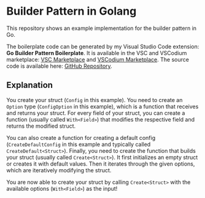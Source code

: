 # Builder Pattern in Golang

This repository shows an example implementation for the builder pattern in Go.

The boilerplate code can be generated by my Visual Studio Code extension: **Go Builder Pattern Boilerplate**. It is available in the VSC and VSCodium marketplace: [VSC Marketplace](https://marketplace.visualstudio.com/items?itemName=SammyColon.go-builder-pattern-boilerplate) and [VSCodium Marketplace](https://open-vsx.org/extension/SammyColon/go-builder-pattern-boilerplate). The source code is available here: [GitHub Repository](https://github.com/Sammy-Colon/go-builder-pattern-boilerplate).

## Explanation

You create your struct (`Config` in this example). You need to create an `Option` type (`ConfigOption` in this example), which is a function that receives and returns your struct. For every field of your struct, you can create a function (usually called `With<Field>`) that modifies the respective field and returns the modified struct.

You can also create a function for creating a default config (`CreateDefaultConfig` in this example and typically called `CreateDefault<Struct>`). Finally, you need to create the function that builds your struct (usually called `Create<Struct>`). It first initializes an empty struct or creates it with default values. Then it iterates through the given options, which are iteratively modifying the struct.

You are now able to create your struct by calling `Create<Struct>` with the available options (`With<Field>`) as the input!
